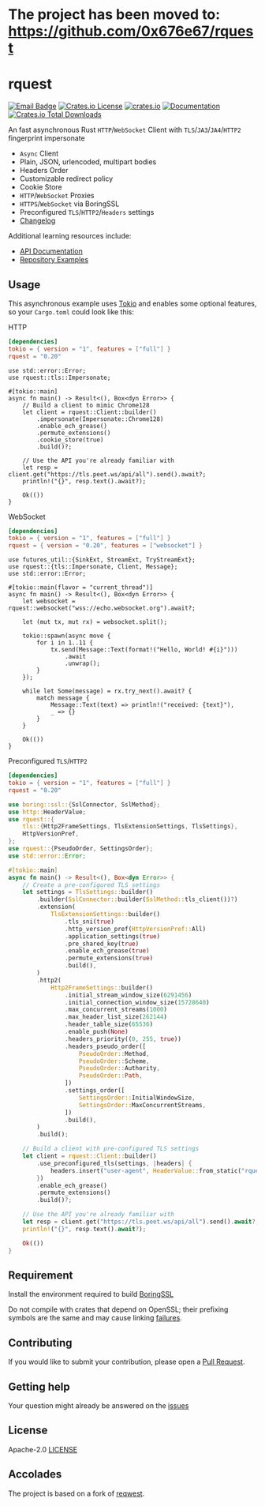 # The project has been moved to: https://github.com/0x676e67/rquest

# rquest

[![Email Badge](https://img.shields.io/badge/Gmail-Contact_Me-green?logo=gmail)](mailto:gngppz@gmail.com)
[![Crates.io License](https://img.shields.io/crates/l/rquest)](./LICENSE)
[![crates.io](https://img.shields.io/crates/v/rquest.svg)](https://crates.io/crates/rquest)
[![Documentation](https://docs.rs/rquest/badge.svg)](https://docs.rs/rquest)
[![Crates.io Total Downloads](https://img.shields.io/crates/d/rquest)](https://crates.io/crates/rquest)

An fast asynchronous Rust `HTTP`/`WebSocket` Client with `TLS`/`JA3`/`JA4`/`HTTP2` fingerprint impersonate

- `Async` Client
- Plain, JSON, urlencoded, multipart bodies
- Headers Order
- Customizable redirect policy
- Cookie Store
- `HTTP`/`WebSocket` Proxies
- `HTTPS`/`WebSocket` via BoringSSL
- Preconfigured `TLS`/`HTTP2`/`Headers` settings
- [Changelog](https://github.com/0x676e67/rquest/blob/main/CHANGELOG.md)

Additional learning resources include:

- [API Documentation](https://docs.rs/rquest)
- [Repository Examples](https://github.com/0x676e67/rquest/tree/master/examples)

## Usage

This asynchronous example uses [Tokio](https://tokio.rs) and enables some
optional features, so your `Cargo.toml` could look like this:

HTTP

```toml
[dependencies]
tokio = { version = "1", features = ["full"] }
rquest = "0.20"
```

```rust,no_run
use std::error::Error;
use rquest::tls::Impersonate;

#[tokio::main]
async fn main() -> Result<(), Box<dyn Error>> {
    // Build a client to mimic Chrome128
    let client = rquest::Client::builder()
        .impersonate(Impersonate::Chrome128)
        .enable_ech_grease()
        .permute_extensions()
        .cookie_store(true)
        .build()?;

    // Use the API you're already familiar with
    let resp = client.get("https://tls.peet.ws/api/all").send().await?;
    println!("{}", resp.text().await?);

    Ok(())
}
```

WebSocket

```toml
[dependencies]
tokio = { version = "1", features = ["full"] }
rquest = { version = "0.20", features = ["websocket"] }
```

```rust,no_run
use futures_util::{SinkExt, StreamExt, TryStreamExt};
use rquest::{tls::Impersonate, Client, Message};
use std::error::Error;

#[tokio::main(flavor = "current_thread")]
async fn main() -> Result<(), Box<dyn Error>> {
    let websocket = rquest::websocket("wss://echo.websocket.org").await?;

    let (mut tx, mut rx) = websocket.split();

    tokio::spawn(async move {
        for i in 1..11 {
            tx.send(Message::Text(format!("Hello, World! #{i}")))
                .await
                .unwrap();
        }
    });

    while let Some(message) = rx.try_next().await? {
        match message {
            Message::Text(text) => println!("received: {text}"),
            _ => {}
        }
    }

    Ok(())
}
```

Preconfigured `TLS`/`HTTP2`

```toml
[dependencies]
tokio = { version = "1", features = ["full"] }
rquest = "0.20"
```

```rust
use boring::ssl::{SslConnector, SslMethod};
use http::HeaderValue;
use rquest::{
    tls::{Http2FrameSettings, TlsExtensionSettings, TlsSettings},
    HttpVersionPref,
};
use rquest::{PseudoOrder, SettingsOrder};
use std::error::Error;

#[tokio::main]
async fn main() -> Result<(), Box<dyn Error>> {
    // Create a pre-configured TLS settings
    let settings = TlsSettings::builder()
        .builder(SslConnector::builder(SslMethod::tls_client())?)
        .extension(
            TlsExtensionSettings::builder()
                .tls_sni(true)
                .http_version_pref(HttpVersionPref::All)
                .application_settings(true)
                .pre_shared_key(true)
                .enable_ech_grease(true)
                .permute_extensions(true)
                .build(),
        )
        .http2(
            Http2FrameSettings::builder()
                .initial_stream_window_size(6291456)
                .initial_connection_window_size(15728640)
                .max_concurrent_streams(1000)
                .max_header_list_size(262144)
                .header_table_size(65536)
                .enable_push(None)
                .headers_priority((0, 255, true))
                .headers_pseudo_order([
                    PseudoOrder::Method,
                    PseudoOrder::Scheme,
                    PseudoOrder::Authority,
                    PseudoOrder::Path,
                ])
                .settings_order([
                    SettingsOrder::InitialWindowSize,
                    SettingsOrder::MaxConcurrentStreams,
                ])
                .build(),
        )
        .build();

    // Build a client with pre-configured TLS settings
    let client = rquest::Client::builder()
        .use_preconfigured_tls(settings, |headers| {
            headers.insert("user-agent", HeaderValue::from_static("rquest"));
        })
        .enable_ech_grease()
        .permute_extensions()
        .build()?;

    // Use the API you're already familiar with
    let resp = client.get("https://tls.peet.ws/api/all").send().await?;
    println!("{}", resp.text().await?);

    Ok(())
}

```

## Requirement

Install the environment required to build [BoringSSL](https://github.com/google/boringssl/blob/master/BUILDING.md)

Do not compile with crates that depend on OpenSSL; their prefixing symbols are the same and may cause linking [failures](https://github.com/rustls/rustls/issues/2010).

## Contributing

If you would like to submit your contribution, please open a [Pull Request](https://github.com/0x676e67/rquest/pulls).

## Getting help

Your question might already be answered on the [issues](https://github.com/0x676e67/rquest/issues)

## License

Apache-2.0 [LICENSE](LICENSE)

## Accolades

The project is based on a fork of [reqwest](https://github.com/seanmonstar/reqwest).
